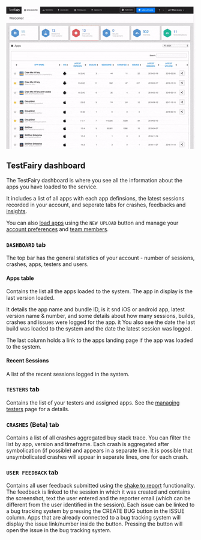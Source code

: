 ![testfairy dashboard](/img/dashboard/testfairy-dashboard.gif)


## TestFairy dashboard

The TestFairy dashboard is where you see all the information about the apps you have loaded to the service.


It includes a list of all apps with each app definsions, the latest sessions recorded in your account, and seperate tabs for crashes, feedbacks and [insights](https://docs.testfairy.com/TestFairy_Dashboard/Insights.html).


You can also [load apps](https://docs.testfairy.com/Getting_Started/Upload_Apps.html) using the `NEW UPLOAD` button and manage your [account preferences](https://docs.testfairy.com/Getting_Started/Account_Preferences.html) and [team members](https://docs.testfairy.com/Getting_Started/Adding_And_Managing_Users.html).

### `DASHBOARD` tab 

The top bar has the general statistics of your account - number of sessions, crashes, apps, testers and users.


#### Apps table
Contains the list all the apps loaded to the system. 
The app in display is the last version loaded.

It details the app name and bundle ID, is it snd iOS or android app, latest version name & number, and some details about how many sessions, builds, crashes and issues were logged for the app. it 
You also see the date the last build was loaded to the system and the date the latest session was logged. 

The last column holds a link to the apps landing page if the app was loaded to the system.

#### Recent Sessions
A list of the recent sessions logged in the system.


### `TESTERS` tab
Contains the list of your testers and assigned apps. See the [managing testers](https://docs.testfairy.com/Testers/Managing_Testers.html) page for a details.

### `CRASHES` (Beta) tab
Contains a list of all crashes aggregated buy stack trace. You can filter the list by app, version and timeframe.
Each crash is aggregated after symbolication (if possible) and appears in a separate line. It is possible that unsymbolicated crashes will appear in separate lines, one for each crash.

### `USER FEEDBACK` tab
Contains all user feedback submitted using the [shake to report](https://docs.testfairy.com/SDK/Getting_Feedback.html) functionality. The feedback is linked to the session in which it was created and contains the screenshot, text the user entered  and the reporter email (which can be different from the user identified in the session).
Each issue can be linked to a bug tracking system by pressing the CREATE BUG button in the ISSUE column. Apps that are already connected to a bug tracking system will display the issue link/number inside the button. Pressing the button will open the issue in the bug tracking system. 


